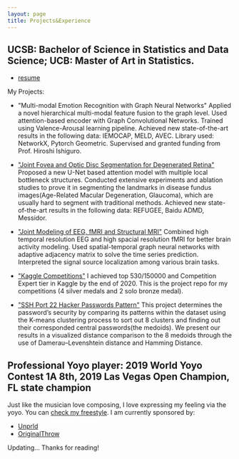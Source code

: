 ```yaml
---
layout: page
title: Projects&Experience
---
```


## UCSB: Bachelor of Science in Statistics and Data Science; UCB: Master of Art in Statistics. 

* [resume](https://github.com/44Shu/shuyun/blob/gh-pages/Shuyun_s_CV.pdf)

My Projects:

  * "Multi-modal Emotion Recognition with Graph Neural Networks"
  Applied a novel hierarchical multi-modal feature fusion to the graph level. Used attention-based encoder with Graph Convolutional Networks. Trained using Valence-Arousal learning pipeline. Achieved new state-of-the-art results in the following data: IEMOCAP, MELD, AVEC. Library used: NetworkX, Pytorch Geometric. Supervised and granted funding from Prof. Hiroshi Ishiguro.
  
  * ["Joint Fovea and Optic Disc Segmentation for Degenerated Retina"](http://bionicvisionlab.org/authors/tang_shuyun/)
  Proposed a new U-Net based attention model with multiple local bottleneck structures. Conducted extensive experiments and ablation studies to prove it in segmenting the landmarks in disease fundus images(Age-Related Macular Degeneration, Glaucoma), which are usually hard to segment with traditional methods. Achieved new state-of-the-art results in the following data: REFUGEE, Baidu ADMD, Messidor.

  * ["Joint Modeling of EEG, fMRI and Structural MRI"](https://dynamo.cs.ucsb.edu/people/tang-0)
  Combined high temporal resolution EEG and high spacial resolution fMRI for better brain activity modeling. Used spatial-temporal graph neural networks with adaptive adjacency matrix to solve the time series prediction. Interpreted the signal source localization among various brain tasks.
  
  * ["Kaggle Competitions"](https://github.com/44Shu/Kaggle-Solutions)
  I achieved top 530/150000 and Competition Expert tier in Kaggle by the end of 2020. This is the project repo for my competitions (4 silver medals and 2 solo bronze medal).

  * ["SSH Port 22 Hacker Passwords Pattern"](https://github.com/44Shu/ssh-readme)
  This project determines the password’s security by comparing its patterns within the dataset using the K-means clustering process to sort out 8 clusters and finding out their corresponded central passwords(the medoids). We present our results in a visualized distance comparison to the 8 medoids through the use of Damerau–Levenshtein distance and Hamming Distance.
  
  
  
## Professional Yoyo player: 2019 World Yoyo Contest 1A 8th, 2019 Las Vegas Open Champion, FL state champion 

  Just like the musician love composing, I love expressing my feeling via the yoyo. You can [check my freestyle](https://www.youtube.com/watch?v=HhJy80GyWog&t=1s).
  I am currently sponsored by:
  * [Unprld](http://www.unprld.com/)
  * [OriginalThrow](https://shop.yoyoexpert.com/collections/original-throw)


Updating...
Thanks for reading!
